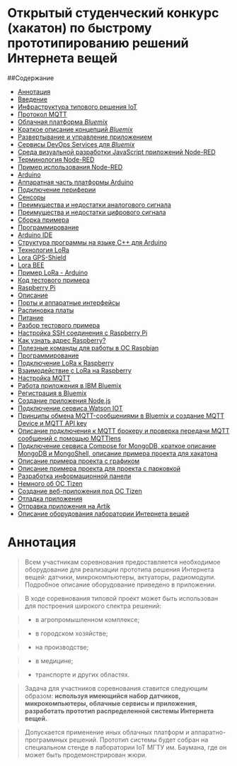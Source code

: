 # Открытый студенческий конкурс (хакатон) по быстрому прототипированию решений Интернета вещей


##Содержание

- [Аннотация](#0)
- [Введение](#1)
 - [Инфраструктура типового решения IoT](#2)
 - [Протокол MQTT](#3)
 - [Облачная платформа *Bluemix*](#4)
 - [Краткое описание концепций *Bluemix*](#5)
  - [Развертывание и управление приложением](#6)
  - [Сервисы DevOps Services для *Bluemix*](#7)
  - [Среда визуальной разработки JavaScript приложений Node-RED](#8)
  - [Терминология Node-RED](#9)
  - [Пример использования Node-RED](#10)
- [Arduino](#12)
 - [Аппаратная часть платформы Arduino](#13)
 - [Подключение периферии](#14)
 - [Сенсоры](#15)
  - [Преимущества и недостатки аналогового сигнала](#16)
  - [Преимущества и недостатки цифрового сигнала](#17)
 - [Сборка примера](#20)
 - [Программирование](#21)
  - [Arduino IDE](#22)
  - [Структура программы на языке C++ для Arduino](#23)
- [Технология LoRa](#221)
 - [Lora GPS-Shield](#222)
 - [Lora BEE](#223)
 - [Пример LoRa - Arduino](#224)
  - [Код тестового примера](#225)
- [Raspberry Pi](#29)
 - [Описание](#291)
  - [Порты и аппаратные интерфейсы](#292)
  - [Распиновка платы](#293)
  - [Питание](#294)
 - [Разбор тестового примера](#295) 
 - [Настройка SSH соединения с Raspberry Pi](#297)
 - [Как узнать адрес Raspberry?](#298)
 - [Полезные команды для работы в ОС Raspbian](#299)
 - [Программирование](#2910)
 - [Подключение LoRa к Raspberry](#2911)
 - [Взаимодействие с LoRa на Raspberry](#2912)
 - [Настройка MQTT](#3022)
- [Работа приложения в IBM Bluemix](#401)
 - [Регистрация в Bluemix](#402)
 - [Создание приложения Node.js](#403)
 - [Подключение сервиса Watson IOT](#404)
 - [Принципы обмена MQTT-сообщениями в Bluemix и создание MQTT Device и MQTT API key](#405)
 - [Описание подключения к MQTT брокеру и проверка передачи MQTT сообщений с помощью MQTTlens](#406)
 - [Подключение сервиса Compose for MongoDB, краткое описание MongoDB и MongoShell, описание примера проекта для хакатона](#407)
  - [Описание примера проекта с графиком](#408)
  - [Описание примера проекта для проекта с парковкой](#409)
- [Разработка информационной панели](#351)
 - [Немного об ОС Tizen](#352)
 - [Создание веб-приложения под ОС Tizen](#353)
 - [Отладка приложения](#354)
 - [Отправка приложения на Artik](#355)
- [Описание оборудования лаборатории Интернета вещей](#50)

# Аннотация <a name="0"></a>

> Всем участникам соревнования предоставляется необходимое оборудование для реализации прототипа решения Интернета вещей: датчики, микрокомпьютеры, актуаторы, радиомодули. Подробное описание оборудование приведено в приложении.

> В ходе соревнования типовой проект может быть использован для построения широкого спектра решений: 

> - в агропромышленном комплексе; 

> - в городском хозяйстве; 

> - на производстве; 

> - в медицине;

> - транспорте и других областях.

> Задача для участников соревнования ставится следующим образом: **используя имеющийся набор датчиков, микрокомпьютеры, облачные сервисы и приложения, разработать прототип распределенной системы Интернета вещей.** 

> Допускается применение иных облачных платформ и аппаратно-программных решений. Прототип системы будет собран на специальном стенде в лаборатории IoT МГТУ им. Баумана, где он может быть продемонстрирован жюри. 



